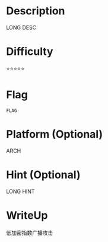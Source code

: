 # Description
LONG DESC

# Difficulty
⭐⭐⭐⭐⭐

# Flag
`FLAG`

# Platform (Optional)
ARCH

# Hint (Optional)
LONG HINT

# WriteUp
低加密指数广播攻击
